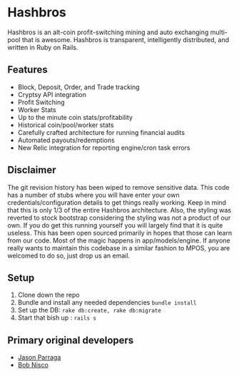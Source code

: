 Hashbros
======
Hashbros is an alt-coin profit-switching mining and auto exchanging multi-pool that is awesome. Hashbros is transparent, intelligently distributed, and written in Ruby on Rails.

## Features
* Block, Deposit, Order, and Trade tracking
* Cryptsy API integration
* Profit Switching
* Worker Stats
* Up to the minute coin stats/profitability
* Historical coin/pool/worker stats
* Carefully crafted architecture for running financial audits
* Automated payouts/redemptions
* New Relic integration for reporting engine/cron task errors

## Disclaimer
The git revision history has been wiped to remove sensitive data. This code has a number of stubs where you will have enter your own credentials/configuration details to get things really working. Keep in mind that this is only 1/3 of the entire Hashbros architecture. Also, the styling was reverted to stock bootstrap considering the styling was not a product of our own. If you do get this running yourself you will largely find that it is quite useless. This has been open sourced primarily in hopes that those can learn from our code. Most of the magic happens in app/models/engine. If anyone really wants to maintain this codebase in a similar fashion to MPOS, you are welcomed to do so, just drop us an email. 

## Setup
1. Clone down the repo
2. Bundle and install any needed dependencies `bundle install`
3. Set up the DB: `rake db:create, rake db:migrate`
4. Start that bish up : `rails s`

## Primary original developers
* [Jason Parraga](https://github.com/Sovietaced)
* [Bob Nisco](https://github.com/BobNisco)
